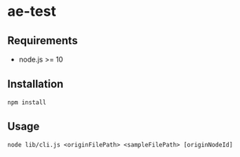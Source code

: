 # ae-test

## Requirements

* node.js >= 10

## Installation

```
npm install
```

## Usage

```
node lib/cli.js <originFilePath> <sampleFilePath> [originNodeId]
```
